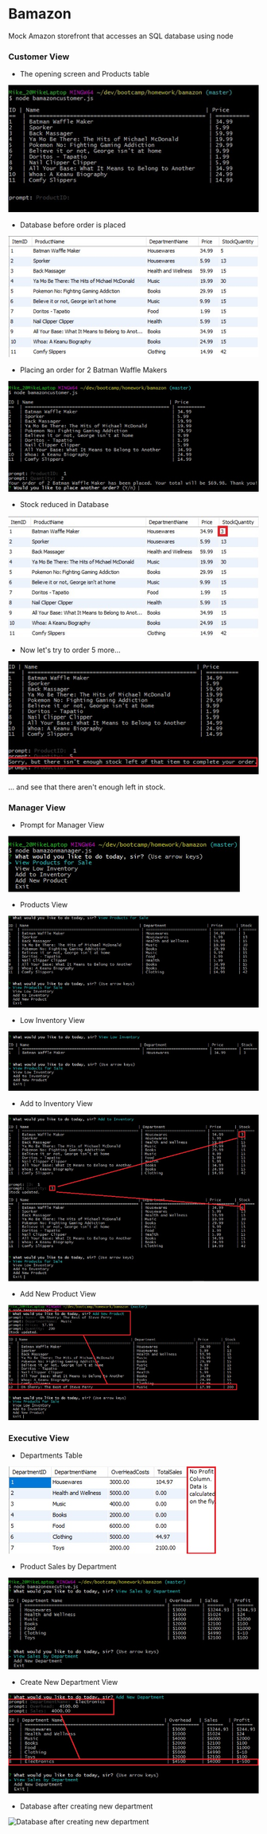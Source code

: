 # Bamazon
Mock Amazon storefront that accesses an SQL database using node

### Customer View
* The opening screen and Products table

![Products Table in BamazonCustomer](/images/1.jpg)

* Database before order is placed
 
![Database before order is placed](/images/2.jpg)

* Placing an order for 2 Batman Waffle Makers

![Placing an order for 2 Batman Waffle Makers](/images/3.jpg)

* Stock reduced in Database
 
![Stock reduced in Database](/images/4.jpg)

* Now let's try to order 5 more...

![Ordering 4 more...](/images/5.jpg)

... and see that there aren't enough left in stock.

### Manager View
* Prompt for Manager View

![Prompt for Manager View](/images/manager1.jpg)

* Products View

![Products View](/images/manager2.jpg)

* Low Inventory View

![Low Inventory View](/images/manager3.jpg)

* Add to Inventory View

![Add to Inventory View](/images/manager4.jpg)

* Add New Product View

![Adding New Product](/images/manager5.jpg)


### Executive View
* Departments Table

![Departments Table](/images/executive1.jpg)

* Product Sales by Department

![Product Sales by Department](/images/executive2.jpg)

* Create New Department View

![Create New Department View](/images/executive3.jpg)

* Database after creating new department

![Database after creating new department](/images/exexutive4.jpg)
